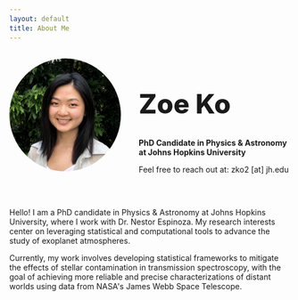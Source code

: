 ```yaml
---
layout: default
title: About Me
---
```

    
<div style="display: flex; align-items: center; justify-content: center; padding-bottom: 2rem;">
  <div style="flex-shrink: 0; margin-right: 2rem;">
    <img src="zoe.jpg" alt="Zoe Ko" width="200" style="border-radius: 50%;">
  </div>
  <div>
    <h1 style="font-size: 3rem; font-weight: 800;">Zoe Ko</h1>
    <p><strong>PhD Candidate in Physics & Astronomy at Johns Hopkins University</strong></p>
    <p>Feel free to reach out at: zko2 [at] jh.edu</p>
  </div>
</div>


Hello! I am a PhD candidate in Physics & Astronomy at Johns Hopkins University, where I work with Dr. Nestor Espinoza. My research interests center on leveraging statistical and computational tools to advance the study of exoplanet atmospheres.

Currently, my work involves developing statistical frameworks to mitigate the effects of stellar contamination in transmission spectroscopy, with the goal of achieving more reliable and precise characterizations of distant worlds using data from NASA's James Webb Space Telescope.
